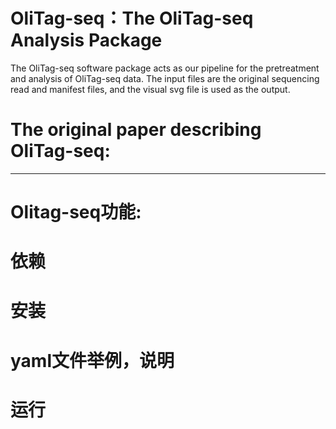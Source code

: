 # OliTag-seq：The OliTag-seq Analysis Package
The OliTag-seq software package acts as our pipeline for the pretreatment and analysis of OliTag-seq data. The input files are the original sequencing read and manifest files, and the visual svg file is used as the output.
# The original paper describing OliTag-seq:
*******************************************
# Olitag-seq功能:


# 依赖

# 安装

# yaml文件举例，说明

# 运行
